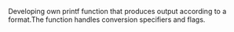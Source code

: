 Developing own printf function that produces output according to a format.The function handles conversion specifiers and flags.
